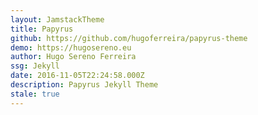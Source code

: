 ```yaml
---
layout: JamstackTheme
title: Papyrus
github: https://github.com/hugoferreira/papyrus-theme
demo: https://hugosereno.eu
author: Hugo Sereno Ferreira
ssg: Jekyll
date: 2016-11-05T22:24:58.000Z
description: Papyrus Jekyll Theme
stale: true
---
```


